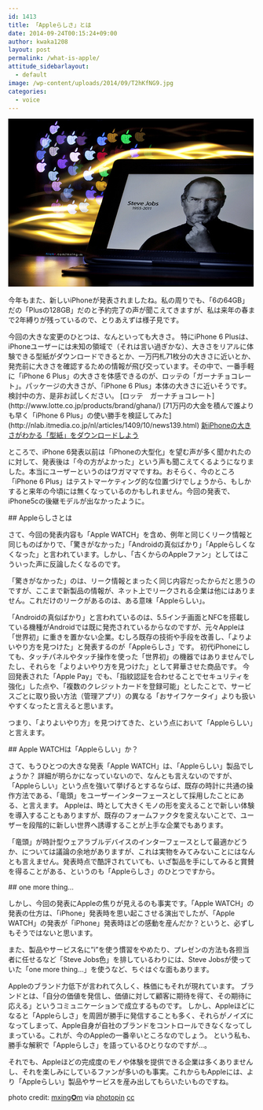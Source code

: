 ```yaml
---
id: 1413
title: 「Appleらしさ」とは
date: 2014-09-24T00:15:24+09:00
author: kwaka1208
layout: post
permalink: /what-is-apple/
attitude_sidebarlayout:
  - default
image: /wp-content/uploads/2014/09/T2hKfNG9.jpg
categories:
  - voice
---
```

![Apple](/assets/images/2014/09/T2hKfNG9.jpg)

今年もまた、新しいiPhoneが発表されましたね。私の周りでも、「6の64GB」だの「Plusの128GB」だのと予約完了の声が聞こえてきますが、私は来年の春まで2年縛りが残っているので、とりあえずは様子見です。

<p>
今回の大きな変更のひとつは、なんといっても大きさ。
特にiPhone 6 Plusは、iPhoneユーザーには未知の領域で（それは言い過ぎかな）、大きさをリアルに体験できる型紙がダウンロードできるとか、一万円札71枚分の大きさに近いとか、発売前に大きさを確認するための情報が飛び交っています。その中で、一番手軽に「iPhone 6 Plus」の大きさを体感できるのが、ロッテの「ガーナチョコレート」。パッケージの大きさが、「iPhone 6 Plus」本体の大きさに近いそうです。検討中の方、是非お試しください。
[ロッテ　ガーナチョコレート](http://www.lotte.co.jp/products/brand/ghana/)
[71万円の大金を積んで誰よりも早く「iPhone 6 Plus」の使い勝手を検証してみた](http://nlab.itmedia.co.jp/nl/articles/1409/10/news139.html)
<a href="http://wired.jp/2014/09/10/iphone-6-plus-handy-paper-template/
">新iPhoneの大きさがわかる「型紙」をダウンロードしよう</a>
</p>
<p>
ところで、iPhone 6発表以前は「iPhoneの大型化」を望む声が多く聞かれたのに対して、発表後は「今の方がよかった」という声も聞こえてくるようになりました。本当にユーザーというのはワガママですね。おそらく、今のところ「iPhone 6 Plus」はテストマーケティング的な位置づけでしょうから、もしかすると来年の今頃には無くなっているのかもしれません。今回の発表で、iPhone5cの後継モデルが出なかったように。
</p>
## Appleらしさとは
<p>
さて、今回の発表内容も「Apple WATCH」を含め、例年と同じくリーク情報と同じものばかりで、「驚きがなかった」「Androidの真似ばかり」「Appleらしくなくなった」と言われています。しかし、「古くからのAppleファン」としてはこういった声に反論したくなるのです。
</p>
<p>
「驚きがなかった」のは、リーク情報とまったく同じ内容だったからだと思うのですが、ここまで新製品の情報が、ネット上でリークされる企業は他にはありません。これだけのリークがあるのは、ある意味「Appleらしい」。
</p>
<p>
「Androidの真似ばかり」と言われているのは、5.5インチ画面とNFCを搭載している機種がAndroidでは既に発売されているからなのですが、元々Appleは「世界初」に重きを置かない企業。むしろ既存の技術や手段を改善し、「よりよいやり方を見つけた」と発表するのが「Appleらしさ」です。
初代iPhoneにしても、タッチパネルやタッチ操作を使った「世界初」の機器ではありませんでしたし、それらを「よりよいやり方を見つけた」として昇華させた商品です。
今回発表された「Apple Pay」でも、「指紋認証を合わせることでセキュリティを強化」した点や、「複数のクレジットカードを登録可能」としたことで、サービスごとに取り扱い方法（管理アプリ）の異なる「おサイフケータイ」よりも扱いやすくなったと言えると思います。
</p>
<p>
つまり、「よりよいやり方」を見つけてきた、という点において「Appleらしい」と言えます。
</p>
## Apple WATCHは「Appleらしい」か？
<p>
さて、もうひとつの大きな発表「Apple WATCH」は、「Appleらしい」製品でしょうか？
詳細が明らかになっていないので、なんとも言えないのですが、「Appleらしい」という点を強いて挙げるとするならば、既存の時計に共通の操作方法である、「竜頭」をユーザーインターフェースとして採用したことにある、と言えます。
Appleは、時として大きくモノの形を変えることで新しい体験を導入することもありますが、既存のフォームファクタを変えないことで、ユーザーを段階的に新しい世界へ誘導することが上手な企業でもあります。
</p>
<p>
「竜頭」が時計型ウェアラブルデバイスのインターフェースとして最適かどうか、については議論の余地がありますが、これは実物をみてみないことにはなんとも言えません。発表時点で酷評されていても、いざ製品を手にしてみると賞賛を得ることがある、というのも「Appleらしさ」のひとつですから。
</p>
## one more thing…
<p>
しかし、今回の発表にAppleの焦りが見えるのも事実です。「Apple WATCH」の発表の仕方は、「iPhone」発表時を思い起こさせる演出でしたが、「Apple WATCH」の発表が「iPhone」発表時ほどの感動を産んだか？というと、必ずしもそうではないと思います。
</p>
<p>
また、製品やサービス名に”i”を使う慣習をやめたり、プレゼンの方法も各担当者に任せるなど「Steve Jobs色」を排しているわりには、Steve Jobsが使っていた「one more thing…」を使うなど、ちぐはぐな面もあります。
</p>
<p>
Appleのブランド力低下が言われて久しく、株価にもそれが現れています。
ブランドとは、「自分の価値を発信し、価値に対して顧客に期待を得て、その期待に応える」というコミュニケーションで成立するものです。
しかし、Appleほどになると「Appleらしさ」を周囲が勝手に発信することも多く、それらがノイズになってしまって、Apple自身が自社のブランドをコントロールできなくなってしまっている。これが、今のAppleの一番辛いところなのでしょう。
という私も、勝手な解釈で「Appleらしさ」を語っているひとりなのですが…。
</p>
<p>
それでも、Appleほどの完成度のモノや体験を提供できる企業は多くありませんし、それを楽しみにしているファンが多いのも事実。これからもAppleには、より「Appleらしい」製品やサービスを産み出してもらいたいものですね。
</p>
<p>

photo credit: [mxing✪m](https://www.flickr.com/photos/mxing-m/6217843336/) via [photopin](http://photopin.com) [cc](http://creativecommons.org/licenses/by-nc-nd/2.0/)
</p>